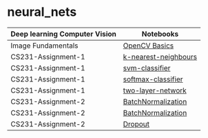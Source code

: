 # neural_nets


| Deep learning Computer Vision | Notebooks   |
| -------------------- |-------------|
| Image Fundamentals | [OpenCV Basics](https://nbviewer.jupyter.org/github/NasreenAhmed/neural_nets/blob/main/image_fundamentals/openCV_basics.ipynb) | 
| CS231-Assignment-1 | [k-nearest-neighbours](https://nbviewer.jupyter.org/github/NasreenAhmed/neural_nets/blob/main/CS231/assignment_1/knn.ipynb) | 
| CS231-Assignment-1 | [svm-classifier](https://nbviewer.jupyter.org/github/NasreenAhmed/neural_nets/blob/main/CS231/assignment_1/svm.ipynb) | 
| CS231-Assignment-1 | [softmax-classifier](https://nbviewer.jupyter.org/github/NasreenAhmed/neural_nets/blob/main/CS231/assignment_1/softmax.ipynb) | 
| CS231-Assignment-1 | [two-layer-network](https://nbviewer.jupyter.org/github/NasreenAhmed/neural_nets/blob/main/CS231/assignment_1/two_layer_net.ipynb) |
| CS231-Assignment-2 | [BatchNormalization](https://nbviewer.jupyter.org/github/NasreenAhmed/neural_nets/blob/main/CS231/assginment_2/FullyConnectedNets.ipynb)|
| CS231-Assignment-2 | [BatchNormalization](https://nbviewer.jupyter.org/github/NasreenAhmed/neural_nets/blob/main/CS231/assginment_2/BatchNormalization.ipynb)|
| CS231-Assignment-2 | [Dropout](https://nbviewer.jupyter.org/github/NasreenAhmed/neural_nets/blob/main/CS231/assginment_2/Dropout.ipynb)|


